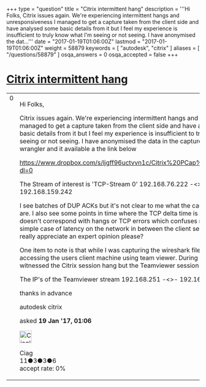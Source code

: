 +++
type = "question"
title = "Citrix intermittent hang"
description = '''Hi Folks, Citrix issues again. We&#x27;re experiencing intermittent hangs and unresponsiveness I managed to get a capture taken from the client side and have analysed some basic details from it but I feel my experience is insufficient to truly know what I&#x27;m seeing or not seeing. I have anonymised the dat...'''
date = "2017-01-19T01:06:00Z"
lastmod = "2017-01-19T01:06:00Z"
weight = 58879
keywords = [ "autodesk", "citrix" ]
aliases = [ "/questions/58879" ]
osqa_answers = 0
osqa_accepted = false
+++

<div class="headNormal">

# [Citrix intermittent hang](/questions/58879/citrix-intermittent-hang)

</div>

<div id="main-body">

<div id="askform">

<table id="question-table" style="width:100%;"><colgroup><col style="width: 50%" /><col style="width: 50%" /></colgroup><tbody><tr class="odd"><td style="width: 30px; vertical-align: top"><div class="vote-buttons"><div id="post-58879-score" class="post-score" title="current number of votes">0</div><div id="favorite-count" class="favorite-count"></div></div></td><td><div id="item-right"><div class="question-body"><p>Hi Folks,</p><p>Citrix issues again. We're experiencing intermittent hangs and unresponsiveness I managed to get a capture taken from the client side and have analysed some basic details from it but I feel my experience is insufficient to truly know what I'm seeing or not seeing. I have anonymised the data in the capture using trace wrangler and it available a the link below</p><p><a href="https://www.dropbox.com/s/ljgff96uctvvn1c/Citrix%20PCap%201_anon.pcapng?dl=0">https://www.dropbox.com/s/ljgff96uctvvn1c/Citrix%20PCap%201_anon.pcapng?dl=0</a></p><p>The Stream of interest is 'TCP-Stream 0' 192.168.76.222 -&lt;&gt;- 192.168.159.242</p><p>I see batches of DUP ACKs but it's not clear to me what the cause of the DUP ACK are. I also see some points in time where the TCP delta time is high but this doesn't correspond with hangs or TCP errors which confuses me. Perhaps it's a simple case of latency on the network in between the client server. But I would really appreciate an expert opinion please?</p><p>One item to note is that while I was capturing the wireshark file I was remotely accessing the users client machine using team viewer. During the session I witnessed the Citrix session hang but the Teamviewer session never froze.</p><p>The IP's of the Teamviewer stream 192.168.251 -&lt;&gt;- 192.168.159.242</p><p>thanks in advance</p></div><div id="question-tags" class="tags-container tags">autodesk citrix</div><div id="question-controls" class="post-controls"></div><div class="post-update-info-container"><div class="post-update-info post-update-info-user"><p>asked <strong>19 Jan '17, 01:06</strong></p><img src="https://secure.gravatar.com/avatar/55af0207b10dbbd15ebb9f852822a294?s=32&amp;d=identicon&amp;r=g" class="gravatar" width="32" height="32" alt="Ciag&#39;s gravatar image" /><p>Ciag<br />
<span class="score" title="11 reputation points">11</span><span title="3 badges"><span class="badge1">●</span><span class="badgecount">3</span></span><span title="3 badges"><span class="silver">●</span><span class="badgecount">3</span></span><span title="6 badges"><span class="bronze">●</span><span class="badgecount">6</span></span><br />
<span class="accept_rate" title="Rate of the user&#39;s accepted answers">accept rate:</span> <span title="Ciag has no accepted answers">0%</span></p></div></div><div id="comments-container-58879" class="comments-container"></div><div id="comment-tools-58879" class="comment-tools"></div><div class="clear"></div><div id="comment-58879-form-container" class="comment-form-container"></div><div class="clear"></div></div></td></tr></tbody></table>

</div>

</div>

